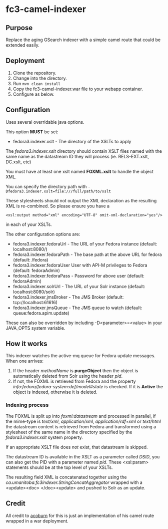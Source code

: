# fc3-camel-indexer
## Purpose
Replace the aging GSearch indexer with a simple camel route that could be extended easily.

## Deployment
1. Clone the repository.
1. Change into the directory.
1. Run ```mvn clean install```
1. Copy the fc3-camel-indexer.war file to your webapp container.
1. Configure as below.

## Configuration
Uses several overridable java options.

This option **MUST** be set:

* fedora3.indexer.xslt - The directory of the XSLTs to apply

The *fedora3.indexer.xslt* directory should contain XSLT files named with the same name as the datastream ID they will process (ie. RELS-EXT.xslt, DC.xslt, etc)

You must have at least one xslt named **FOXML.xslt** to handle the object XML.

You can specify the directory path with ```-Dfedora3.indexer.xslt=file:///full/path/to/xslt```

These stylesheets should not output the XML declaration as the resulting XML is re-combined. So please ensure you have a
```
<xsl:output method="xml" encoding="UTF-8" omit-xml-declaration="yes"/>
```

in each of your XSLTs.

The other configuration options are:

* fedora3.indexer.fedoraUrl - The URL of your Fedora instance (default: localhost:8080/)
* fedora3.indexer.fedoraPath - The base path at the above URL for fedora (default: /fedora)
* fedora3.indexer.fedoraUser User with API-M privileges to Fedora (default: fedoraAdmin)
* fedora3.indexer.fedoraPass - Password for above user (default: fedoraAdmin)
* fedora3.indexer.solrUrl - The URL of your Solr instance (default: localhost:8080/solr)
* fedora3.indexer.jmsBroker - The JMS Broker (default: tcp://localhost:61616)
* fedora3.indexer.jmsQueue - The JMS queue to watch (default: queue:fedora.apim.update)

These can also be overridden by including -D&lt;parameter&gt;=&lt;value&gt; in your JAVA\_OPTS system variable.

## How it works
This indexer watches the active-mq queue for Fedora update messages. When one arrives:

1. If the header *methodName* is **purgeObject** then the object is automatically deleted from Solr using the header *pid*.
2. If not, the FOXML is retrieved from Fedora and the property *info:fedora/fedora-system:def/model#state* is checked. If it is **Active** the object is indexed, otherwise it is deleted.

### Indexing process
The FOXML is split up into *foxml:datastream* and processed in parallel, if the mime-type is *text/xml*, *application/xml*, *application/rdf+xml* or *text/html* the datastream content is retrieved from Fedora and transformed using a stylesheet of the same name in the directory specified by the *fedora3.indexer.xslt* system property.

If an appropriate XSLT file does *not* exist, that datastream is skipped. 

The datastream ID is available in the XSLT as a parameter called *DSID*, you can also get the PID with a parameter named *pid*. These &lt;xsl:param&gt; statements should be at the top level of your XSLTs.

The resulting field XML is concatenated together using the *ca.umanitoba.fc3indexer.StringConcatAggregator* wrapped with a &lt;update&gt;&lt;doc&gt; &lt;/doc&gt;&lt;update&gt; and pushed to Solr as an update.

## Credit
All credit to [acoburn](https://github.com/acoburn) for this is just an implementation of his camel route wrapped in a war deployment.